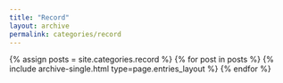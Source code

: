 ```yaml
---
title: "Record"
layout: archive
permalink: categories/record
---
```


{% assign posts = site.categories.record %}
{% for post in posts %} {% include archive-single.html type=page.entries_layout %} {% endfor %}